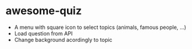 # awesome-quiz
- A menu with square icon to select topics (animals, famous people, ...)
- Load question from API
- Change background acordingly to topic